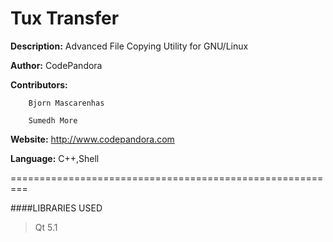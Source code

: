 Tux Transfer
=========================================================
**Description:** Advanced File Copying Utility for GNU/Linux

**Author:** CodePandora

**Contributors:**	

		Bjorn Mascarenhas
		
		Sumedh More

**Website:** http://www.codepandora.com

**Language:** C++,Shell

=========================================================

####LIBRARIES USED

> Qt 5.1
